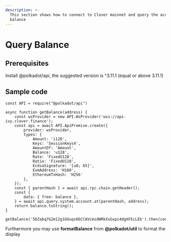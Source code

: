 ```yaml
---
description: >-
  This section shows how to connect to Clover mainnet and query the account
  balance
---
```


# Query Balance

## **Prerequisites**

Install @polkadot/api, the suggested version is ^3.11.1 \(equal or above 3.11.1\)

## Sample code

```text
const API = require("@polkadot/api")

async function getBalance(address) {
    const wsProvider = new API.WsProvider('wss://api-ivy.clover.finance');
    const api = await API.ApiPromise.create({
        provider: wsProvider,
        types: {
            Amount: 'i128',
            Keys: 'SessionKeys4',
            AmountOf: 'Amount',
            Balance: 'u128',
            Rate: 'FixedU128',
            Ratio: 'FixedU128',
            EcdsaSignature: '[u8; 65]',
            EvmAddress: 'H160',
            EthereumTxHash: 'H256'
        },
    });
    const { parentHash } = await api.rpc.chain.getHeader();
    const {
        data: { free: balance },
    } = await api.query.system.account.at(parentHash, address);
    return balance.toString();
}

getBalance('5DZabq7G2m12g1GUuqs66CCAVcmzdWRkXsGxpi4dgXFEcLEb').then(console.log)
```

Furthermore you may use **formatBalance** from **@polkadot/util** to format the display



 

